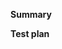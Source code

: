 <!-- Thanks for submitting a pull request! Please provide enough information so that others can review your pull request. The two fields below are mandatory. -->

**Summary**

<!-- Explain the **motivation** for making this change. What existing problem does the pull request solve? -->

**Test plan**

<!-- Demonstrate the code is solid. -->
